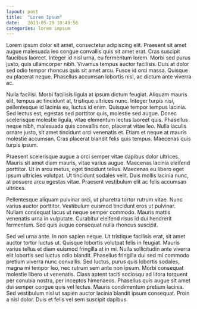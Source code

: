 ```yaml
---
layout: post
title:  "Lorem Ipsum"
date:   2013-05-20 10:49:56
categories: lorem impsum
---
```


Lorem ipsum dolor sit amet, consectetur adipiscing elit. Praesent sit amet augue malesuada leo congue convallis quis sit amet erat. Cras suscipit faucibus laoreet. Integer id nisl urna, eu fermentum lorem. Morbi sed purus justo, quis ullamcorper nibh. Vivamus tempus auctor facilisis. Duis at dolor sed odio tempor rhoncus quis sit amet arcu. Fusce id orci massa. Quisque eu placerat neque. Phasellus accumsan lobortis nisl, ac dictum ante viverra ac.

Nulla facilisi. Morbi facilisis ligula at ipsum dictum feugiat. Aliquam mauris elit, tempus ac tincidunt at, tristique ultrices nunc. Integer turpis nisi, pellentesque id lacinia eu, luctus id enim. Quisque tempor tempus lacinia. Sed lectus est, egestas sed porttitor quis, molestie sed augue. Donec scelerisque molestie ligula, vitae elementum lectus laoreet quis. Phasellus neque nibh, malesuada quis convallis non, placerat vitae leo. Nulla iaculis ornare justo, sit amet tincidunt orci venenatis et. Etiam et neque at mauris molestie accumsan. Cras placerat blandit felis quis tempus. Maecenas quis turpis ipsum.

Praesent scelerisque augue a orci semper vitae dapibus dolor ultrices. Mauris sit amet diam mauris, vitae varius augue. Maecenas lacinia eleifend porttitor. Ut in arcu metus, eget tincidunt tellus. Maecenas eu libero eget ipsum ultricies volutpat. Ut tincidunt sodales velit. Duis mollis lacinia nunc, at posuere arcu egestas vitae. Praesent vestibulum elit ac felis accumsan ultrices.

Pellentesque aliquam pulvinar orci, ut pharetra tortor rutrum vitae. Nunc varius auctor porttitor. Vestibulum euismod tincidunt eros ut pulvinar. Nullam consequat lacus ut neque semper commodo. Mauris mattis venenatis urna in vulputate. Curabitur eleifend risus id dui hendrerit fermentum. Sed quis augue consequat nulla rhoncus suscipit.

Sed vel urna ante. In non sapien neque. Ut tristique facilisis erat, sit amet auctor tortor luctus ut. Quisque lobortis volutpat felis in feugiat. Mauris varius tellus et diam euismod fringilla at in mi. Nulla sollicitudin ante viverra elit lobortis sed luctus odio blandit. Phasellus fringilla dui sed mi commodo pretium viverra nunc convallis. Sed luctus, purus quis lobortis sodales, magna mi tempor leo, nec rutrum sem ante non ipsum. Morbi consequat molestie libero ut venenatis. Class aptent taciti sociosqu ad litora torquent per conubia nostra, per inceptos himenaeos. Phasellus quis augue sit amet dui semper congue quis vel lectus. Mauris condimentum pretium lacinia. Sed vestibulum nisl ut sapien auctor lacinia blandit ipsum consequat. Proin a nisl dolor. Duis et felis vel sem suscipit dapibus.
